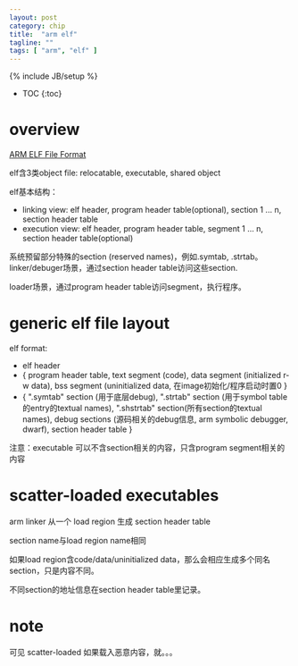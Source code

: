 ```yaml
---
layout: post
category: chip
title:  "arm elf"
tagline: ""
tags: [ "arm", "elf" ] 
---
```

{% include JB/setup %}

* TOC
{:toc}

# overview

[ARM ELF File Format](https://developer.arm.com/documentation/)

elf含3类object file: relocatable, executable, shared object

elf基本结构：
- linking view: elf header, program header table(optional), section 1 ... n, section header table
- execution view: elf header, program header table, segment 1 ... n, section header table(optional)

系统预留部分特殊的section (reserved names)，例如.symtab, .strtab。linker/debuger场景，通过section header table访问这些section.

loader场景，通过program header table访问segment，执行程序。

# generic elf file layout

elf format: 
- elf header
- { program header table, text segment (code), data segment (initialized r-w data), bss segment (uninitialized data, 在image初始化/程序启动时置0 }
- { ".symtab" section (用于底层debug), ".strtab" section (用于symbol table的entry的textual names), ".shstrtab" section(所有section的textual names), debug sections (源码相关的debug信息, arm symbolic debugger, dwarf), section header table }

注意：executable 可以不含section相关的内容，只含program segment相关的内容 

# scatter-loaded executables

arm linker 从一个 load region 生成 section header table

section name与load region name相同

如果load region含code/data/uninitialized data，那么会相应生成多个同名section，只是内容不同。

不同section的地址信息在section header table里记录。

# note

可见 scatter-loaded 如果载入恶意内容，就。。。


